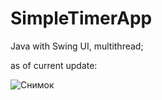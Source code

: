 # SimpleTimerApp
Java with Swing UI, multithread;


as of current update:


![Снимок](https://user-images.githubusercontent.com/73439281/157231131-b157dc95-be1b-495a-a67a-a5ff05537880.PNG)
